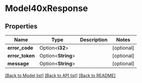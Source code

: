 # Model40xResponse

## Properties

Name | Type | Description | Notes
------------ | ------------- | ------------- | -------------
**error_code** | Option<**i32**> |  | [optional]
**error_token** | Option<**String**> |  | [optional]
**message** | Option<**String**> |  | [optional]

[[Back to Model list]](../README.md#documentation-for-models) [[Back to API list]](../README.md#documentation-for-api-endpoints) [[Back to README]](../README.md)


